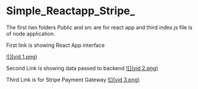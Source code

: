 # Simple_Reactapp_Stripe_

The first two folders Public and src are for react app and third index.js file is of node application. 

First link is showing React App interface

[![](vid 1.png)](https://youtu.be/cDqeehCcFrw)

Second Link is showing data passed to backend
[![](vid 2.png)](https://drive.google.com/file/d/1WdTsfQixMb0O7fddkfyrtwGZ_pYxVMIR/view?usp=sharing)

Third Link is for Stripe Payment Gateway
[![](vid 3.png)](https://drive.google.com/file/d/1j8Cwkh8nKpxDLJUOSrzwATAaA_GFpObq/view?usp=sharing)

